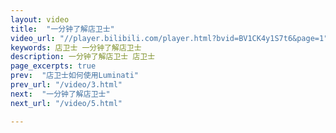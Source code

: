 ```yaml
---
layout: video
title:  "一分钟了解店卫士"
video_url: "//player.bilibili.com/player.html?bvid=BV1CK4y1S7t6&page=1"
keywords: 店卫士 一分钟了解店卫士
description: 一分钟了解店卫士 店卫士
page_excerpts: true
prev:  "店卫士如何使用Luminati"
prev_url: "/video/3.html"
next:  "一分钟了解店卫士"
next_url: "/video/5.html"

---
```

